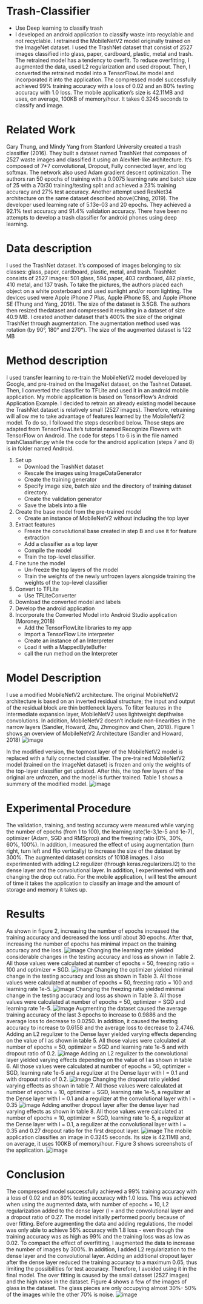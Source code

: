 # Trash-Classifier
* Use Deep learning to classify trash
* I developed an android application to classify waste into recyclable and not recyclable. I retrained the MobileNetV2 model originally trained on the ImageNet dataset. I used the TrashNet dataset that consist of 2527 images classified into glass, paper, cardboard, plastic, metal and trash. The retrained model has a tendency to overfit. To reduce overfitting, I augmented the data, used L2 regularization and used dropout. Then, I converted the retrained model into a TensorFlowLite model and incorporated it into the application. The compressed model successfully achieved 99% training accuracy with a loss of 0.02 and an 80% testing accuracy with 1.0 loss. The mobile application’s size is 42.11MB and uses, on average, 100KB of memory/hour. It takes 0.3245 seconds to classify and image.

# Related Work
Gary Thung, and Mindy Yang from Stanford University created a trash classifier (2016). They built a dataset named TrashNet that composes of 2527 waste images and classified it using an AlexNet-like architecture. It’s composed of 7*7 convolutional, Dropout, Fully connected layer, and log softmax. The network also used Adam gradient descent optimization. The authors ran 50 epochs of training with a 0.0075 learning rate and batch size of 25 with a 70/30 training/testing split and achieved a 23% training accuracy and 27% test accuracy.
Another attempt used ResNet34 architecture on the same dataset described above(Ching, 2019). The developer used learning rate of 5.13e-03 and 20 epochs. They achieved a 92.1% test accuracy and 91.4% validation accuracy.
There have been no attempts to develop a trash classifier for android phones using deep learning.

# Data description
I used the TrashNet dataset. It’s composed of images belonging to six classes: glass, paper, cardboard, plastic, metal, and trash. TrashNet consists of 2527 images: 501 glass, 594 paper, 403 cardboard, 482 plastic, 410 metal, and 137 trash.
To take the pictures, the authors placed each object on a white posterboard and used sunlight and/or room lighting. The devices used were Apple iPhone 7 Plus, Apple iPhone 5S, and Apple iPhone SE (Thung and Yang, 2016). The size of the dataset is 3.5GB. The authors then resized thedataset and compressed it resulting in a dataset of size 40.9 MB.
I created another dataset that’s 400% the size of the original TrashNet through augmentation. The augmentation method used was rotation (by 90°, 180° and 270°). The size of the augmented dataset is 122 MB

# Method description
I used transfer learning to re-train the MobileNetV2 model developed by Google, and pre-trained on the ImageNet dataset, on the Tashnet Dataset. Then, I converted the classifier to TFLite and used it in an android mobile application. My mobile application is based on TensorFlow’s Android Application Example.
I decided to retrain an already existing model because the TrashNet dataset is relatively small (2527 images). Therefore, retraining will allow me to take advantage of features learned by the MobileNetV2 model. To do so, I followed the steps described below. Those steps are adapted from TensorFlowLite’s tutorial named Recognize Flowers with TensorFlow on Android. The code for steps 1 to 6 is in the file named trashClassifier.py while the code for the android application (steps 7 and 8) is in folder named Android.
1. Set up
      * Download the TrashNet dataset
      * Rescale the images using ImageDataGenerator
      * Create the training generator
      * Specify image size, batch size and the directory of training dataset
      directory.
      * Create the validation generator
      * Save the labels into a file
2. Create the base model from the pre-trained model
      * Create an instance of MobileNetV2 without including the top layer
3. Extract features
      * Freeze the convolutional base created in step B and use it for feature extraction
      * Add a classifier as a top layer
      * Compile the model
      * Train the top-level classifier.
4. Fine tune the model
      * Un-freeze the top layers of the model
      * Train the weights of the newly unfrozen layers alongside training the weights of the top-level classifier
5. Convert to TFLite
      * Use TFLiteConverter
6. Download the converted model and labels
7. Develop the android application
8. Incorporate the Converted Model into Android Studio application (Moroney,2018)
      * Add the TensorFlowLite libraries to my app
      * Import a TensorFlow Lite interpreter
      * Create an instance of an Interpreter
      * Load it with a MappedByteBuffer
      * call the run method on the Interpreter


# Model Description
I use a modified MobileNetV2 architecture. The original MobileNetV2 architecture is based on an inverted residual structure; the input and output of the residual block are thin bottleneck layers. To filter features in the intermediate expansion layer, MobileNetV2 uses lightweight depthwise convolutions. In addition, MobileNetV2 doesn’t include non-linearities in the narrow layers (Sandler, Howard, Zhu, Zhmoginov and Chen, 2018). Figure 1 shows an overview of MobileNetV2 Architecture (Sandler and Howard, 2018)
![image](https://user-images.githubusercontent.com/37912462/114861630-7f974f80-9dbb-11eb-9dbc-7a05832b6f72.png)

In the modified version, the topmost layer of the MobileNetV2 model is replaced with a fully connected classifier. The pre-trained MobileNetV2 model (trained on the ImageNet dataset) is frozen and only the weights of the top-layer classifier get updated. After this, the top few layers of the original are unfrozen, and the model is further trained. Table 1 shows a summery of the modified model.
![image](https://user-images.githubusercontent.com/37912462/114861754-afdeee00-9dbb-11eb-8382-046492a5a3a6.png)

# Experimental Procedure
The validation, training, and testing accuracy were measured while varying the number of epochs (from 1 to 100), the learning rate(1e-3,1e-5 and 1e-7), optimizer (Adam, SGD and RMSprop) and the freezing ratio (0%, 30%, 60%, 100%).
In addition, I measured the effect of using augmentation (turn right, turn left and flip vertically) to increase the size of the dataset by 300%. The augmented dataset consists of 10108 images.
I also experimented with adding L2 regulizer (through keras.regularizers.l2) to the dense layer and the convolutional layer. In addition, I experimented with and changing the drop out ratio.
For the mobile application, I will test the amount of time it takes the application to classify an image and the amount of storage and memory it takes up.

# Results 
As shown in figure 2, increasing the number of epochs increased the training accuracy and decreased the loss until about 30 epochs. After that, increasing the number of epochs has minimal impact on the training accuracy and the loss.
![image](https://user-images.githubusercontent.com/37912462/114861996-00eee200-9dbc-11eb-82ad-6ac7afa00964.png)
Changing the learning rate yielded considerable changes in the testing accuracy and loss as shown in Table 2. All those values were calculated at number of epochs = 50, freezing ratio = 100 and optimizer = SGD.
![image](https://user-images.githubusercontent.com/37912462/114862061-0fd59480-9dbc-11eb-9040-2d935a5b9332.png)
Changing the optimizer yielded minimal change in the testing accuracy and loss as shown in Table 3. All those values were calculated at number of epochs = 50, freezing ratio = 100 and learning rate 1e-5.
![image](https://user-images.githubusercontent.com/37912462/114862084-15cb7580-9dbc-11eb-8219-4ba3adf37f47.png)
Changing the freezing ratio yielded minimal change in the testing accuracy and loss as shown in Table 3. All those values were calculated at number of epochs = 50, optimizer = SGD and learning rate 1e-5.
![image](https://user-images.githubusercontent.com/37912462/114862142-2d0a6300-9dbc-11eb-823a-1873602aa3b5.png)
Augmenting the dataset caused the average training accuracy of the last 3 epochs to increase to 0.9886 and the average loss to decrease to 0.0250. In addition, it caused the testing accuracy to increase to 0.6158 and the average loss to decrease to 2.4746.
Adding an L2 regulizer to the Dense layer yielded varying effects depending on the value of l as shown in table 5. All those values were calculated at number of epochs = 50, optimizer = SGD and learning rate 1e-5 and with dropout ratio of 0.2.
![image](https://user-images.githubusercontent.com/37912462/114862222-43b0ba00-9dbc-11eb-9bb8-39d3bd738ee8.png)
Adding an L2 regulizer to the convolutional layer yielded varying effects depending on the value of l as shown in table 6. All those values were calculated at number of epochs = 50, optimizer = SGD, learning rate 1e-5 and a regulizer at the Dense layer with l = 0.1 and with dropout ratio of 0.2.
![image](https://user-images.githubusercontent.com/37912462/114862272-51663f80-9dbc-11eb-806b-4fa468645874.png)
Changing the dropout ratio yielded varying effects as shown in table 7. All those values were calculated at number of epochs = 10, optimizer = SGD, learning rate 1e-5, a regulizer at the Dense layer with l = 0.1 and a regulizer at the convolutional layer with l = 0.35
![image](https://user-images.githubusercontent.com/37912462/114862318-5f1bc500-9dbc-11eb-80b9-5898d19a2c6f.png)
Adding another dropout layer after the dense layer had varying effects as shown in table 8. All those values were calculated at number of epochs = 10, optimizer = SGD, learning rate 1e-5, a regulizer at the Dense layer with l = 0.1, a regulizer at the convolutional layer with l = 0.35 and 0.27 dropout ratio for the first dropout layer.
![image](https://user-images.githubusercontent.com/37912462/114862363-6fcc3b00-9dbc-11eb-8ffc-069d20038a4e.png)
The mobile application classifies an image in 0.3245 seconds. Its size is 42.11MB and, on average, it uses 100KB of memory/hour. Figure 3 shows screenshots of the application.
![image](https://user-images.githubusercontent.com/37912462/114862402-7ce92a00-9dbc-11eb-9351-e8451422869a.png)

# Conclusion
The compressed model successfully achieved a 99% training accuracy with a loss of 0.02 and an 80% testing accuracy with 1.0 loss. This was achieved when using the augmented data, with number of epochs = 10, L2 regularization added to the dense layer (l = and the convolutional layer and a dropout ratio of 0.27.
The model initially performed poorly because of over fitting. Before augmenting the data and adding regulations, the model was only able to achieve 56% accuracy with 1.8 loss - even though the training accuracy was as high as 99% and the training loss was as low as 0.02. To compact the effect of overfitting, I augmented the data to increase the number of images by 300%. In addition, I added L2 regularization to the dense layer and the convolutional layer.
Adding an additional dropout layer after the dense layer reduced the training accuracy to a maximum 0.65, thus limiting the possibilities for test accuracy. Therefore, I avoided using it in the final model.
The over fitting is caused by the small dataset (2527 images) and the high noise in the dataset. Figure 4 shows a few of the images of glass in the dataset. The glass pieces are only occupying almost 30%- 50% of the images while the other 70% is noise.
![image](https://user-images.githubusercontent.com/37912462/114862568-aefa8c00-9dbc-11eb-95b4-61f418a60071.png)
